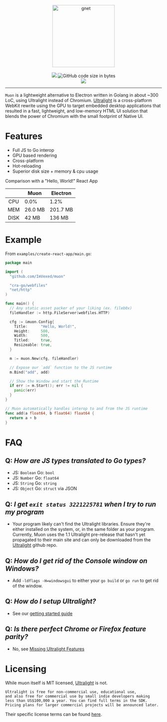 <p align="center">
<img width="200" height="200" src="./logo.svg" alt="gnet">
<br /> <br />
<a title="Go Report Card" target="_blank" href="https://goreportcard.com/report/github.com/ImVexed/muon"><img src="https://goreportcard.com/badge/github.com/ImVexed/muon?style=flat-square"></a>
<img alt="GitHub code size in bytes" src="https://img.shields.io/github/languages/code-size/ImVexed/muon?style=flat-square">
<br/>
<a target="_blank" href="https://gowalker.org/github.com/ImVexed/muon"><img src="https://img.shields.io/badge/api-reference-blue.svg?style=flat-square"></a>
</p>

----

`Muon` is a lightweight alternative to Electron written in Golang in about ~300 LoC, using Ultralight instead of Chromium. [Ultralight](https://ultralig.ht/) is a cross-platform WebKit rewrite using the GPU to target embedded desktop applications that resulted in a fast, lightweight, and low-memory HTML UI solution that blends the power of Chromium with the small footprint of Native UI.


# Features

- Full JS to Go interop
- GPU based rendering
- Cross-platform
- Hot-reloading
- Superior disk size + memory & cpu usage

Comparison with a "Hello, World!" React App

|      | Muon    | Electron |
|:----:|---------|----------|
| CPU  | 0.0%    | 1.2%     |
| MEM  | 26.0 MB | 201.7 MB |
| DISK | 42 MB   | 136 MB   |

# Example

From `examples/create-react-app/main.go`:
```go
package main

import (
  "github.com/ImVexed/muon"

  "cra-go/webfiles"
  "net/http"
)

func main() {
  // Any static asset packer of your liking (ex. fileb0x)
  fileHandler := http.FileServer(webfiles.HTTP)

  cfg := &muon.Config{
    Title:      "Hello, World!",
    Height:     500,
    Width:      500,
    Titled:     true,
    Resizeable: true,
  }

  m := muon.New(cfg, fileHandler)

  // Expose our `add` function to the JS runtime
  m.Bind("add", add)

  // Show the Window and start the Runtime
  if err := m.Start(); err != nil {
    panic(err)
  }
}

// Muon automatically handles interop to and from the JS runtime
func add(a float64, b float64) float64 {
  return a + b
}
```

# FAQ

## Q: *How are JS types translated to Go types?*
- JS: `Boolean` Go: `bool`
- JS: `Number`  Go: `float64`
- JS: `String`  Go: `string`
- JS: `Object`  Go: `struct` via JSON

## Q: *I get `exit status 3221225781` when I try to run my program*
- Your program likely can't find the Ultralight libraries. Ensure they're either installed on the system, or, in the same folder as your program. Currently, Muon uses the 1.1 Ultralight pre-release that hasn't yet propagated to their main site and can only be downloaded from the [Ultralight](https://github.com/ultralight-ux/Ultralight#getting-the-latest-sdk) github repo.

## Q: *How do I get rid of the Console window on Windows?*
- Add `-ldflags -H=windowsgui` to either your `go build` or `go run` to get rid of the window.

## Q: *How do I setup Ultralight?*
- See our [getting started guide](https://github.com/ImVexed/muon/blob/master/getting-started.md)

## Q: *Is there perfect Chrome or Firefox feature parity?*
- No, see [Missing Ultralight Features](https://github.com/ultralight-ux/Ultralight/issues/178)

# Licensing
While muon itself is MIT licensed, [Ultralight](https://ultralig.ht/) is not. 
```
Ultralight is free for non-commercial use, educational use, 
and also free for commercial use by small indie developers making
less than US$100,000 a year. You can find full terms in the SDK. 
Pricing plans for larger commercial projects will be announced later.
```
Their specific license terms can be found [here](https://github.com/ultralight-ux/Ultralight/tree/master/license).
